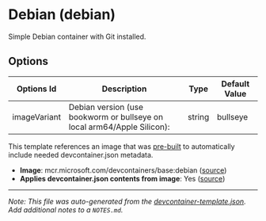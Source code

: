 
# Debian (debian)

Simple Debian container with Git installed.

## Options

| Options Id | Description | Type | Default Value |
|-----|-----|-----|-----|
| imageVariant | Debian version (use bookworm or bullseye on local arm64/Apple Silicon): | string | bullseye |

This template references an image that was [pre-built](https://containers.dev/implementors/reference/#prebuilding) to automatically include needed devcontainer.json metadata.

* **Image**: mcr.microsoft.com/devcontainers/base:debian ([source](https://github.com/devcontainers/images/tree/main/src/base-debian))
* **Applies devcontainer.json contents from image**: Yes ([source](https://github.com/devcontainers/images/blob/main/src/base-debian/.devcontainer/devcontainer.json))


---

_Note: This file was auto-generated from the [devcontainer-template.json](https://github.com/gvatsal60/Fork_templates/blob/main/src/debian/devcontainer-template.json).  Add additional notes to a `NOTES.md`._
